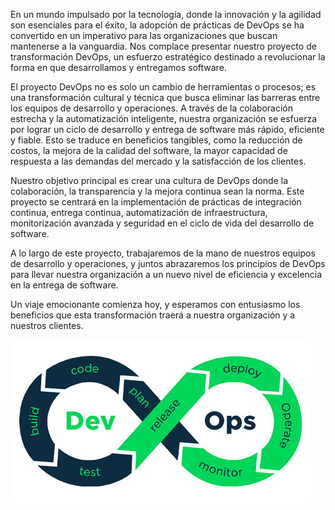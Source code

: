 En un mundo impulsado por la tecnología, donde la innovación y la agilidad son esenciales para el éxito, la adopción de prácticas de DevOps se ha convertido en un imperativo para las organizaciones que buscan mantenerse a la vanguardia. Nos complace presentar nuestro proyecto de transformación DevOps, un esfuerzo estratégico destinado a revolucionar la forma en que desarrollamos y entregamos software.

El proyecto DevOps no es solo un cambio de herramientas o procesos; es una transformación cultural y técnica que busca eliminar las barreras entre los equipos de desarrollo y operaciones. A través de la colaboración estrecha y la automatización inteligente, nuestra organización se esfuerza por lograr un ciclo de desarrollo y entrega de software más rápido, eficiente y fiable. Esto se traduce en beneficios tangibles, como la reducción de costos, la mejora de la calidad del software, la mayor capacidad de respuesta a las demandas del mercado y la satisfacción de los clientes.

Nuestro objetivo principal es crear una cultura de DevOps donde la colaboración, la transparencia y la mejora continua sean la norma. Este proyecto se centrará en la implementación de prácticas de integración continua, entrega continua, automatización de infraestructura, monitorización avanzada y seguridad en el ciclo de vida del desarrollo de software.

A lo largo de este proyecto, trabajaremos de la mano de nuestros equipos de desarrollo y operaciones, y juntos abrazaremos los principios de DevOps para llevar nuestra organización a un nuevo nivel de eficiencia y excelencia en la entrega de software.

Un viaje emocionante comienza hoy, y esperamos con entusiasmo los beneficios que esta transformación traerá a nuestra organización y a nuestros clientes.

 ![devops](/img/devops2.jpg)
